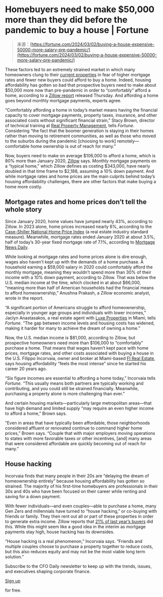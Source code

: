 <!--yml
category: 未分类
date: 2024-05-27 14:34:07
-->

# Homebuyers need to make $50,000 more than they did before the pandemic to buy a house | Fortune

> 来源：[https://fortune.com/2024/03/02/buying-a-house-expensive-50000-more-salary-pre-pandemic/](https://fortune.com/2024/03/02/buying-a-house-expensive-50000-more-salary-pre-pandemic/)

These factors led to an extremely strained market in which many homeowners clung to their [current properties](https://fortune.com/2023/10/17/housing-market-prices-affordability-lock-in-fannie-mae/) in fear of higher mortgage rates and fewer new buyers could afford to buy a home. Indeed, housing affordability has gotten so bad that prospective buyers need to make about $50,000 more now than pre-pandemic in order to “comfortably” afford a home, according to a [Zillow report](https://www.zillow.com/research/buyers-income-needed-33755/) released Thursday. And affording a home goes beyond monthly mortgage payments, experts agree.

“Comfortably affording a home in today’s market means having the financial capacity to cover mortgage payments, property taxes, insurance, and other associated costs without significant financial strain,” Stacy Brown, director of technical training at [Real Property Management](https://www.realpropertymgt.com/), tells *Fortune*. Considering “the fact that the boomer generation is staying in their homes rather than moving to retirement communities, as well as those who moved to the suburbs during the pandemic [choosing to work] remotely—comfortable home ownership is out of reach for many.”

Now, buyers need to make on average $106,000 to afford a home, which is 80% more than January 2020, [Zillow](https://fortune.com/company/zillow-group/) says. Monthly mortgage payments on a “typical home,” which Zillow defines as costing $343,000, have nearly doubled in that time frame to $2,188, assuming a 10% down payment. And while mortgage rates and home prices are the main culprits behind today’s housing affordability challenges, there are other factors that make buying a home more costly.

## Mortgage rates and home prices don’t tell the whole story

Since January 2020, home values have jumped nearly 43%, according to Zillow. In 2023 alone, home prices increased nearly 6%, according to the [Case-Shiller National Home Price Index](https://fred.stlouisfed.org/series/CSUSHPINSA) (a real estate industry standard measure). Meanwhile, mortgage rates ended January 2020 at about 3.5%, half of today’s 30-year fixed mortgage rate of 7.1%, according to [Mortgage News Daily](https://www.mortgagenewsdaily.com/).

While looking at mortgage rates and home prices alone is dire enough, wages also haven’t kept up with the demands of a home purchase. A household earning a $59,000 salary in 2020 could comfortably afford the monthly mortgage, meaning they wouldn’t spend more than 30% of their income with a 10% down payment, according to Zillow. That was below the U.S. median income at the time, which clocked in at about $66,000, “meaning more than half of American households had the financial means to afford homeownership,” Anushna Prakash, a Zillow economic analyst, wrote in the report.

“A significant portion of Americans struggle to afford homeownership, especially in younger age groups and individuals with lower incomes,” Jaclyn Anastasakos, a real estate agent with [Luxe Properties](https://luxeknows.com/) in Miami, tells *Fortune*. “The gap between income levels and housing costs has widened, making it harder for many to achieve the dream of owning a home.”

Now, the U.S. median income is $81,000, according to Zillow, but prospective homeowners need more than $106,000 to “comfortably” purchase a home. That means that wages haven’t kept pace with home prices, mortgage rates, and other costs associated with buying a house in the U.S. Filippo Incorvaia, owner and broker at Miami-based [FI Real Estate](https://www.fi.realestate/), says housing affordability “feels the most intense” since he started his career 20 years ago.

“Six figure incomes are essential to affording a home today,” Incorvaia tells *Fortune.* “This usually means both partners are typically working and contributing, and you could still be strained financially. Meanwhile, purchasing a property alone is more challenging than ever.”

And certain housing markets—particularly large metropolitan areas—that have high demand and limited supply “may require an even higher income to afford a home,” Brown says. 

“Even in areas that have typically been affordable, those neighborhoods considered affluent or renovated continue to command higher home prices,” Brown says. “Couple that with major employers moving operations to states with more favorable taxes or other incentives, [and] many areas that were considered affordable are quickly becoming out of reach for many.”

## House hacking

Incorvaia finds that many people in their 20s are “delaying the dream of homeownership entirely” because housing affordability has gotten so strained. The majority of his first-time homebuyers are professionals in their 30s and 40s who have been focused on their career while renting and saving for a down payment. 

With fewer individuals—and even couples—able to purchase a home, many Gen Zers and millennials have turned to “house hacking,” or co-buying with friends or family. They then rent out all or part of these properties in order to generate extra income. Zillow reports that [21% of last year’s buyers](https://www.zillow.com/research/buyers-housing-trends-report-2023-32978/) did this. While this might seem like a good idea in the interim as mortgage payments stay high, house hacking has its downsides.

“House hacking is a real phenomenon,” Incorvaia says. “Friends and multiple couples choose to purchase a property together to reduce costs, but this also reduces equity and may not be the most viable long term solution.”

Subscribe to the CFO Daily newsletter to keep up with the trends, issues, and executives shaping corporate finance.

[Sign up](https://www.fortune.com/newsletters/cfodaily?&itm_source=fortune&itm_medium=article_tout&itm_campaign=cfo_daily)

for free.